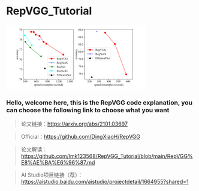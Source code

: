 # RepVGG_Tutorial

<img src="img/15.png" alt="12" style="zoom: 80%;" />

### Hello, welcome here, this is the RepVGG code explanation, you can choose the following link to choose what you want

> 论文链接：https://arxiv.org/abs/2101.03697

> Official：https://github.com/DingXiaoH/RepVGG

> 论文解读：https://github.com/lmk123568/RepVGG_Tutorial/blob/main/RepVGG%E8%AE%BA%E6%96%87.md

> AI Studio项目链接（荐）：https://aistudio.baidu.com/aistudio/projectdetail/1664955?shared=1
